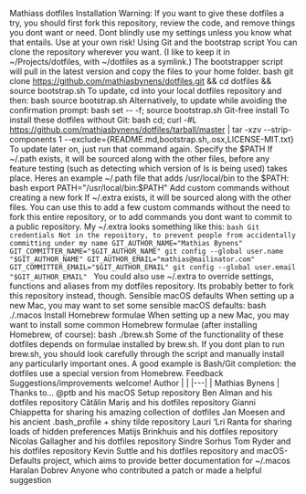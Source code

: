 Mathiass dotfiles Installation Warning: If you want to give these dotfiles a try, you should first fork this repository, review the code, and remove things you dont want or need. Dont blindly use my settings unless you know what that entails. Use at your own risk! Using Git and the bootstrap script You can clone the repository wherever you want. (I like to keep it in ~/Projects/dotfiles, with ~/dotfiles as a symlink.) The bootstrapper script will pull in the latest version and copy the files to your home folder. bash git clone https://github.com/mathiasbynens/dotfiles.git && cd dotfiles && source bootstrap.sh To update, cd into your local dotfiles repository and then: bash source bootstrap.sh Alternatively, to update while avoiding the confirmation prompt: bash set -- -f; source bootstrap.sh Git-free install To install these dotfiles without Git: bash cd; curl -#L https://github.com/mathiasbynens/dotfiles/tarball/master | tar -xzv --strip-components 1 --exclude={README.md,bootstrap.sh,.osx,LICENSE-MIT.txt} To update later on, just run that command again. Specify the $PATH If ~/.path exists, it will be sourced along with the other files, before any feature testing (such as detecting which version of ls is being used) takes place. Heres an example ~/.path file that adds /usr/local/bin to the $PATH: bash export PATH="/usr/local/bin:$PATH" Add custom commands without creating a new fork If ~/.extra exists, it will be sourced along with the other files. You can use this to add a few custom commands without the need to fork this entire repository, or to add commands you dont want to commit to a public repository. My ~/.extra looks something like this: ```bash Git credentials Not in the repository, to prevent people from accidentally committing under my name GIT_AUTHOR_NAME="Mathias Bynens" GIT_COMMITTER_NAME="$GIT_AUTHOR_NAME" git config --global user.name "$GIT_AUTHOR_NAME" GIT_AUTHOR_EMAIL="mathias@mailinator.com" GIT_COMMITTER_EMAIL="$GIT_AUTHOR_EMAIL" git config --global user.email "$GIT_AUTHOR_EMAIL" ``` You could also use ~/.extra to override settings, functions and aliases from my dotfiles repository. Its probably better to fork this repository instead, though. Sensible macOS defaults When setting up a new Mac, you may want to set some sensible macOS defaults: bash ./.macos Install Homebrew formulae When setting up a new Mac, you may want to install some common Homebrew formulae (after installing Homebrew, of course): bash ./brew.sh Some of the functionality of these dotfiles depends on formulae installed by brew.sh. If you dont plan to run brew.sh, you should look carefully through the script and manually install any particularly important ones. A good example is Bash/Git completion: the dotfiles use a special version from Homebrew. Feedback Suggestions/improvements welcome! Author | | |---| | Mathias Bynens | Thanks to… @ptb and his macOS Setup repository Ben Alman and his dotfiles repository Cătălin Mariș and his dotfiles repository Gianni Chiappetta for sharing his amazing collection of dotfiles Jan Moesen and his ancient .bash_profile + shiny tilde repository Lauri ‘Lri Ranta for sharing loads of hidden preferences Matijs Brinkhuis and his dotfiles repository Nicolas Gallagher and his dotfiles repository Sindre Sorhus Tom Ryder and his dotfiles repository Kevin Suttle and his dotfiles repository and macOS-Defaults project, which aims to provide better documentation for ~/.macos Haralan Dobrev Anyone who contributed a patch or made a helpful suggestion